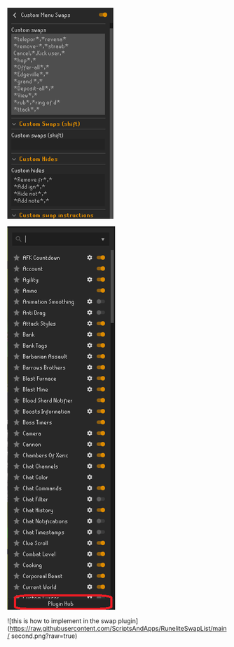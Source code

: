 



![this is how to implement in the swap plugin](https://raw.githubusercontent.com/ScriptsAndApps/RuneliteSwapList/main/Screenshot%202022-12-05%20050500.png?raw=true)

![this is how to implement in the swap plugin](https://raw.githubusercontent.com/ScriptsAndApps/RuneliteSwapList/main/Untitledbutt.png?raw=true)

![this is how to implement in the swap plugin](https://raw.githubusercontent.com/ScriptsAndApps/RuneliteSwapList/main/
second.png?raw=true)
